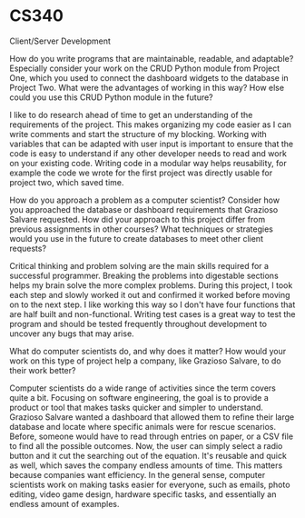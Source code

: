 # CS340
Client/Server Development



How do you write programs that are maintainable, readable, and adaptable? Especially consider your work on the CRUD Python module from Project One, which you used to connect the dashboard widgets to the database in Project Two. What were the advantages of working in this way? How else could you use this CRUD Python module in the future?

I like to do research ahead of time to get an understanding of the requirements of the project. This makes organizing my code easier as I can write comments and start the structure of my blocking. Working with variables that can be adapted with user input is important to ensure that the code is easy to understand if any other developer needs to read and work on your existing code. Writing code in a modular way helps reusability, for example the code we wrote for the first project was directly usable for project two, which saved time. 


How do you approach a problem as a computer scientist? Consider how you approached the database or dashboard requirements that Grazioso Salvare requested. How did your approach to this project differ from previous assignments in other courses? What techniques or strategies would you use in the future to create databases to meet other client requests?

Critical thinking and problem solving are the main skills required for a successful programmer. Breaking the problems into digestable sections helps my brain solve the more complex problems. During this project, I took each step and slowly worked it out and confirmed it worked before moving on to the next step. I like working this way so I don't have four functions that are half built and non-functional. Writing test cases is a great way to test the program and should be tested frequently throughout development to uncover any bugs that may arise. 

What do computer scientists do, and why does it matter? How would your work on this type of project help a company, like Grazioso Salvare, to do their work better?

Computer scientists do a wide range of activities since the term covers quite a bit. Focusing on software engineering, the goal is to provide a product or tool that makes tasks quicker and simpler to understand. Grazioso Salvare wanted a dashboard that allowed them to refine their large database and locate where specific animals were for rescue scenarios. Before, someone would have to read through entries on paper, or a CSV file to find all the possible outcomes. Now, the user can simply select a radio button and it cut the searching out of the equation. It's reusable and quick as well, which saves the company endless amounts of time. This matters because companies want efficiency. In the general sense, computer scientists work on making tasks easier for everyone, such as emails, photo editing, video game design, hardware specific tasks, and essentially an endless amount of examples. 
